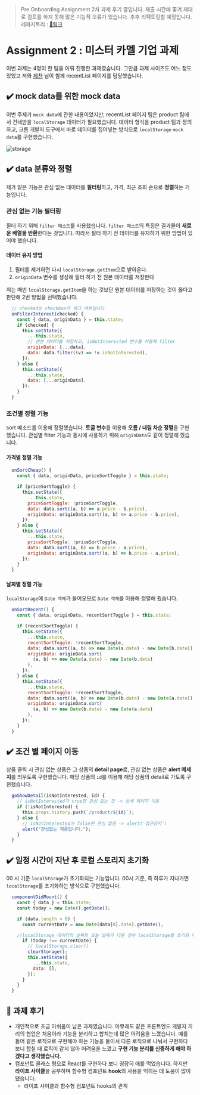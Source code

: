 > Pre Onboarding Assignment 2차 과제 후기 글입니다.
> 제출 시간에 쫓겨 제대로 검토를 하지 못해 많은 기능적 오류가 있습니다. 추후 리팩토링할 예정입니다.
> 레파지토리 : [🔗링크](https://github.com/POB-Coconut/Assignment2-b)

# Assignment 2 : 미스터 카멜 기업 과제

이번 과제는 4명이 한 팀을 이뤄 진행한 과제였습니다. 그만큼 과제 사이즈도 어느 정도 있었고 저와 [제찬](https://github.com/jeky22) 님이 함께 recentList 페이지를 담당했습니다.

## ✔️ mock data를 위한 mock data

이번 주제가 `mock data`에 관한 내용이었지만, recentList 페이지 팀은 product 팀에서 건네받을 `localStorage` 데이터가 필요했습니다.
데이터 형식을 product 팀과 정의하고, 크롬 개발자 도구에서 바로 데이터를 집어넣는 방식으로 `localStorage` `mock data`를 구현했습니다.

<img src="https://user-images.githubusercontent.com/59330828/127769568-1b68def2-15cb-4fa1-b121-7436f63dd0b4.PNG" alt="storage">

## ✔️ data 분류와 정렬

제가 맡은 기능은 관심 없는 데이터를 **필터링**하고, 가격, 최근 조회 순으로 **정렬**하는 기능입니다.

### 관심 없는 기능 필터링

필터 하기 위해 `filter 메소드`를 사용했습니다. `filter 메소드`의 특징은 결과물이 **새로운 배열을 반환**한다는 것입니다. 따라서 필터 하기 전 데이터를 유지하기 위한 방법이 있어야 했습니다.

#### 데이터 유지 방법

1. 필터를 제거하면 다시 `localStorage.getItem`으로 받아온다.
2. `originData` 변수를 생성해 필터 하기 전 원본 데이터를 저장한다

저는 매번 `localStorage.getItem`을 하는 것보단 원본 데이터를 저장하는 것이 옳다고 판단해 2번 방법을 선택했습니다.

```javascript
  // checked는 checkbox의 체크 여부입니다.
  onFilterInterest(checked) {
    const { data, originData } = this.state;
    if (checked) {
      this.setState({
        ...this.state,
        // 원본 데이터를 저장하고, isNotInterested 변수를 이용해 filter
        originData: [...data],
        data: data.filter((v) => !v.isNotInterested),
      });
    } else {
      this.setState({
        ...this.state,
        data: [...originData],
      });
    }
  }
```

### 조건별 정렬 기능

sort 메소드를 이용해 정렬했습니다. **토글 변수**를 이용해 **오름 / 내림 차순 정렬**을 구현했습니다. 관심별 filter 기능과 동시에 사용하기 위해 `originData`도 같이 정렬해 줬습니다.

#### 가격별 정렬 기능

```javascript
  onSortCheap() {
    const { data, originData, priceSortToggle } = this.state;

    if (priceSortToggle) {
      this.setState({
        ...this.state,
        priceSortToggle: !priceSortToggle,
        data: data.sort((a, b) => a.price - b.price),
        originData: originData.sort((a, b) => a.price - b.price),
      });
    } else {
      this.setState({
        ...this.state,
        priceSortToggle: !priceSortToggle,
        data: data.sort((a, b) => b.price - a.price),
        originData: originData.sort((a, b) => b.price - a.price),
      });
    }
  }
```

#### 날짜별 정렬 기능

`localStorage`에 `Date 객체`가 들어오므로 `Date 객체`를 이용해 정렬해 줬습니다.

```javascript
  onSortRecent() {
    const { data, originData, recentSortToggle } = this.state;

    if (recentSortToggle) {
      this.setState({
        ...this.state,
        recentSortToggle: !recentSortToggle,
        data: data.sort((a, b) => new Date(a.date) - new Date(b.date)),
        originData: originData.sort(
          (a, b) => new Date(a.date) - new Date(b.date)
        ),
      });
    } else {
      this.setState({
        ...this.state,
        recentSortToggle: !recentSortToggle,
        data: data.sort((a, b) => new Date(b.date) - new Date(a.date)),
        originData: originData.sort(
          (a, b) => new Date(b.date) - new Date(a.date)
        ),
      });
    }
  }
```

## ✔️ 조건 별 페이지 이동

상품 클릭 시 관심 없는 상품은 그 상품의 **detail page**로, 관심 없는 상품은 **alert 메세지**를 띄우도록 구현했습니다.
해당 상품의 `id`를 이용해 해당 상품의 detail로 가도록 구현했습니다.

```javascript
  goShowDetail(isNotInterested, id) {
    // isNotInterested가 true면 관심 있는 것 -> 상세 페이지 이동
    if (!isNotInterested) {
      this.props.history.push(`/product/${id}`);
    } else {
      // isNotInterested가 false면 관심 없음 -> alert('접근금지')
      alert("관심없는 제품입니다.");
    }
  }
```

## ✔️ 일정 시간이 지난 후 로컬 스토리지 초기화

00 시 기준 `localStorage`가 초기화되는 기능입니다. 00시 기준, 즉 하루가 지나가면 `localStorage`를 초기화하는 방식으로 구현했습니다.

```javascript
  componentDidMount() {
    const { data } = this.state;
    const today = new Date().getDate();

    if (data.length > 0) {
      const currentDate = new Date(data[0].date).getDate();

    //localStorage 데이터의 날짜와 오늘 날짜가 다른 경우 localStorage를 초기화 하는 방식으로 구현했습니다.
      if (today !== currentDate) {
        // localStorage.clear()
        clearStorage();
        this.setState({
          ...this.state,
          data: [],
        });
      }
    }
  }
```

## 🙏 과제 후기

- 개인적으로 조금 아쉬움이 남은 과제였습니다. 아무래도 같은 프론트엔드 개발자 끼리의 협업은 처음이라 기능을 분리하고 합치는데 많은 어려움을 느꼈습니다. 예를 들어 같은 로직으로 구현해야 하는 기능을 둘이서 다른 로직으로 나눠서 구현하다 보니 합칠 때 로직이 같지 않아 어려움을 느꼈고 **구현 기능 분리를 신중하게 해야 하겠다고 생각했습니다.**
- 컴포넌트 클래스 형으로 React를 구현하다 보니 굉장히 애를 먹었습니다. 하지만 **라이프 사이클**을 공부하며 함수형 컴포넌트 **hook**의 사용을 익히는 데 도움이 많이 됐습니다.
  - 라이프 사이클과 함수형 컴포넌트 hooks의 관계
